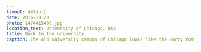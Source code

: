 ```yaml
---
layout: default
date: 2016-09-20
photo: 1474415408.jpg
location_text: University of Chicago, USA
title: Back to the university
caption: The old university campus of Chicago looks like the Harry Potter school. Big old buildings, huge windows and crazy stairs everywhere. Impressive!
---
```

